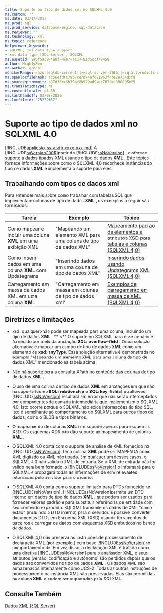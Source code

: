 ```yaml
---
title: Suporte ao tipo de dados xml no SQLXML 4.0
ms.custom: ''
ms.date: 03/17/2017
ms.prod: sql
ms.prod_service: database-engine, sql-database
ms.reviewer: ''
ms.technology: xml
ms.topic: reference
helpviewer_keywords:
- SQLXML, xml data type support
- xml data type [SQL Server], SQLXML
ms.assetid: 9a6f5ad8-4a8f-4de7-ac17-81d5ccf78459
author: MightyPen
ms.author: genemi
monikerRange: =azuresqldb-current||>=sql-server-2016||=sqlallproducts-allversions||>=sql-server-linux-2017||=azuresqldb-mi-current
ms.openlocfilehash: 4c56efd6c79b7ce7d74af621963f4b12e734d5f9
ms.sourcegitcommit: b87d36c46b39af8b929ad94ec707dee8800950f5
ms.translationtype: MT
ms.contentlocale: pt-BR
ms.lasthandoff: 02/08/2020
ms.locfileid: "75252167"
---
```

# <a name="xml-data-type-support-in-sqlxml-40"></a>Suporte ao tipo de dados xml no SQLXML 4.0
[!INCLUDE[appliesto-ss-asdb-xxxx-xxx-md](../../includes/appliesto-ss-asdb-xxxx-xxx-md.md)]
  A [!INCLUDE[ssVersion2005](../../includes/ssversion2005-md.md)]partir do [!INCLUDE[ssNoVersion](../../includes/ssnoversion-md.md)] , o oferece suporte a dados tipados XML usando o tipo de dados **XML** . Este tópico fornece informações sobre como o SQLXML 4,0 reconhece instâncias do tipo de dados **XML** e implementa o suporte para eles.  
  
## <a name="working-with-xml-data-types"></a>Trabalhando com tipos de dados xml  
 Para entender mais sobre como trabalhar com tabelas SQL que implementam colunas de tipo de dados **XML** , os exemplos a seguir são fornecidos:  
  
|Tarefa|Exemplo|Tópico|  
|----------|-------------|-----------|  
|Como mapear e incluir uma coluna **XML** em uma exibição XML|"Mapeando um elemento XML para uma coluna de tipo de dados XML"|[Mapeamento padrão de elementos e atributos XSD para tabelas e colunas &#40;SQLXML 4,0&#41;](../../relational-databases/sqlxml-annotated-xsd-schemas-using/default-mapping-of-xsd-elements-and-attributes-to-tables-and-columns-sqlxml-4-0.md)|  
|Como inserir dados em uma coluna **XML** com Updategrams|"Inserindo dados em uma coluna de tipo de dados XML"|[Inserindo dados usando Updategrams XML &#40;SQLXML 4,0&#41;](../../relational-databases/sqlxml-annotated-xsd-schemas-xpath-queries/updategrams/inserting-data-using-xml-updategrams-sqlxml-4-0.md)|  
|Carregamento em massa de dados XML em uma coluna **XML**|"Carregamento em massa em colunas de tipo de dados xml"|[Exemplos de carregamento em massa de XML &#40;SQLXML 4,0&#41;](../../relational-databases/sqlxml-annotated-xsd-schemas-xpath-queries/bulk-load-xml/xml-bulk-load-examples-sqlxml-4-0.md)|  
  
## <a name="guidelines-and-limitations"></a>Diretrizes e limitações  
  
-   xsd: qualquer>não pode ser mapeada para uma coluna, incluindo um tipo de dados **XML** . ** \<** O suporte no SQLXML para esse cenário é fornecido por meio da anotação **SQL: overflow-field** . Outra solução alternativa é mapear um campo de tipo de dados **XML** como um elemento de **xsd: anyType**. Essa solução alternativa é demonstrada no exemplo "Mapeando um elemento XML para uma coluna de tipo de dados XML" mencionado na tabela acima.  
  
-   Não há suporte para a consulta XPath no conteúdo das colunas de tipo de dados **XML** .  
  
-   O uso de uma coluna de tipo de dados **XML** em anotações em que não há suporte (como **SQL: relationship** e **SQL: key-fields**) ou allowed [!INCLUDE[ssNoVersion](../../includes/ssnoversion-md.md)] resultará em erros que não serão interceptados por componentes da camada intermediária que implementam o SQLXML 4,0. Isto ocorre porque o SQLXML não exige informações do tipo SQL. Isto é semelhante ao comportamento do SQLXML para outros tipos de dados, como o BLOB e tipos binários.  
  
-   O mapeamento de colunas **XML** tem suporte apenas para esquemas XSD. Os esquemas XDR não dão suporte ao mapeamento de colunas **XML** .  
  
-   O SQLXML 4.0 conta com o suporte de análise de XML fornecido no [!INCLUDE[ssNoVersion](../../includes/ssnoversion-md.md)]. Uma coluna **XML** pode ser MAPEADA como XML digitado ou XML não tipado. Em qualquer um desses casos, o SQLXML 4.0 não valida o XML de entrada.  Se o XML de entrada não for válido nem bem formado, o [!INCLUDE[ssNoVersion](../../includes/ssnoversion-md.md)] o informará para o SQLXML e propagará todas as informações de erro relevantes retornadas pelo servidor para o usuário.  
  
-   O SQLXML 4.0 conta com o suporte limitado para DTDs fornecido no [!INCLUDE[ssNoVersion](../../includes/ssnoversion-md.md)]. [!INCLUDE[ssNoVersion](../../includes/ssnoversion-md.md)]permite um DTD interno em dados de tipo de dados **XML** , que podem ser usados para fornecer valores padrão e para substituir referências de entidade com seu conteúdo expandido. SQLXML transmite os dados de XML "como estão" (incluindo o DTD interno) para o servidor. É possível converter documentos DTDs em Esquema XML (XSD) usando ferramentas de terceiros e carregar os dados com esquemas XSD embutidos no banco de dados.  
  
-   O SQLXML 4,0 não preserva as instruções de processamento de declaração XML (por exemplo,) com base [!INCLUDE[ssNoVersion](../../includes/ssnoversion-md.md)]no comportamento de. Em vez disso, a declaração XML é tratada como uma diretiva [!INCLUDE[ssNoVersion](../../includes/ssnoversion-md.md)] para o analisador XML, e seus atributos (versão, codificação e autônomo) são perdidos depois que os dados são convertidos no tipo de dados **XML** . Os dados XML são armazenados internamente como UCS-2. Todas as outras instruções de processamento na instância XML são preservadas; Elas são permitidas na coluna **XML** e podem ser suportadas pelo SQLXML.  
  
## <a name="see-also"></a>Consulte Também  
 [Dados XML &#40;SQL Server&#41;](../../relational-databases/xml/xml-data-sql-server.md)  
  
  
